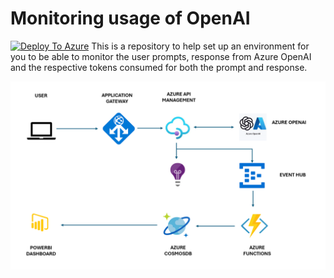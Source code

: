 # Monitoring usage of OpenAI
[![Deploy To Azure](https://aka.ms/deploytoazurebutton)](https://portal.azure.com/#create/Microsoft.Template/uri/https%3A%2F%2Fraw.githubusercontent.com%2Fashwanibalwani%2FAOAIMonitoring%2Fmain%2Fdeploy%2Fdeploy.generated.json)
This is a repository to help set up an environment for you to be able to monitor the user prompts, response from Azure OpenAI and the respective tokens consumed for both the prompt and response.



![Basic Architecture Diagram](media/basicdiagram.png)